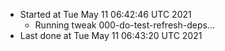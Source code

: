   - Started at Tue May 11 06:42:46 UTC 2021
    - Running tweak 000-do-test-refresh-deps...
  - Last done at Tue May 11 06:43:20 UTC 2021
